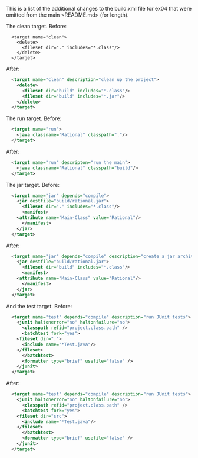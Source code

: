 
This is a list of the additional changes to the build.xml file for ex04 that were omitted from the main <README.md> (for length).

The clean target.  Before:

```
  <target name="clean">
    <delete>
      <fileset dir="." includes="*.class"/>
    </delete>
  </target>

```

After:

```xml
  <target name="clean" description="clean up the project">
    <delete>
      <fileset dir="build" includes="*.class"/>
      <fileset dir="build" includes="*.jar"/>	
    </delete>
  </target>
```

The run target.  Before:

```xml
  <target name="run">
    <java classname="Rational" classpath="."/>
  </target>
```

After:

```xml
  <target name="run" descripton="run the main">
    <java classname="Rational" classpath="build"/>
  </target>
```

The jar target.  Before:

```xml
  <target name="jar" depends="compile">
    <jar destfile="build/rational.jar">
      <fileset dir="." includes="*.class"/>
      <manifest>
	<attribute name="Main-Class" value="Rational"/>
      </manifest>
    </jar>
  </target>
```

After:

```xml
  <target name="jar" depends="compile" description="create a jar archive">
    <jar destfile="build/rational.jar">
      <fileset dir="build" includes="*.class"/>
      <manifest>
	<attribute name="Main-Class" value="Rational"/>
      </manifest>
    </jar>
  </target>
```

And the test target.  Before:

```xml
  <target name="test" depends="compile" description="run JUnit tests">
    <junit haltonerror="no" haltonfailure="no">
      <classpath refid="project.class.path" />
      <batchtest fork="yes">
	<fileset dir=".">
	  <include name="*Test.java"/>
	</fileset>
      </batchtest>
      <formatter type="brief" usefile="false" />
    </junit>
  </target>
```

After:

```xml
  <target name="test" depends="compile" description="run JUnit tests">
    <junit haltonerror="no" haltonfailure="no">
      <classpath refid="project.class.path" />
      <batchtest fork="yes">
	<fileset dir="src">
	  <include name="*Test.java"/>
	</fileset>
      </batchtest>
      <formatter type="brief" usefile="false" />
    </junit>
  </target>
```

